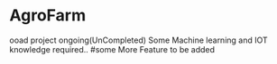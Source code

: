 # AgroFarm
ooad project ongoing(UnCompleted)
Some Machine learning and IOT knowledge required..
#some More Feature to be added
